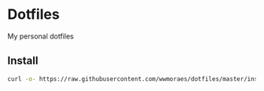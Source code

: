# Dotfiles

My personal dotfiles

## Install

```sh
curl -o- https://raw.githubusercontent.com/wwmoraes/dotfiles/master/install.sh | sh
```
